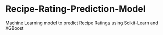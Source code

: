 # Recipe-Rating-Prediction-Model
Machine Learning model to predict Recipe Ratings using Scikit-Learn and XGBoost
